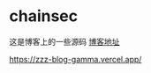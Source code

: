 # chainsec
这是博客上的一些源码
[博客地址]("https://zzz-blog-gamma.vercel.app/")

https://zzz-blog-gamma.vercel.app/